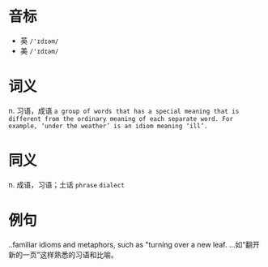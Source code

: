 # 音标

- 英 `/'ɪdɪəm/`
- 美 `/'ɪdɪəm/`

# 词义

n. 习语，成语
`a group of words that has a special meaning that is different from the ordinary meaning of each separate word. For example, ‘under the weather’ is an idiom meaning ‘ill’.`

# 同义

n. 成语，习语；土话
`phrase` `dialect`

# 例句

..familiar idioms and metaphors, such as "turning over a new leaf.
…如“翻开新的一页”这样熟悉的习语和比喻。


